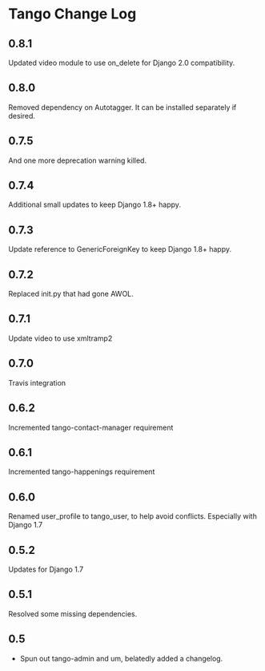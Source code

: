 # Tango Change Log

## 0.8.1
Updated video module to use on_delete for Django 2.0 compatibility.

## 0.8.0
Removed dependency on Autotagger. It can be installed separately if desired.

## 0.7.5
And one more deprecation warning killed.

## 0.7.4
Additional small updates to keep Django 1.8+ happy.

## 0.7.3
Update reference to GenericForeignKey to keep Django 1.8+ happy.

## 0.7.2
Replaced init.py that had gone AWOL.

## 0.7.1
Update video to use xmltramp2

## 0.7.0
Travis integration

## 0.6.2
Incremented tango-contact-manager requirement

## 0.6.1
Incremented tango-happenings requirement

## 0.6.0
Renamed user_profile to tango_user, to help avoid conflicts. Especially with Django 1.7

## 0.5.2
Updates for Django 1.7

## 0.5.1
Resolved some missing dependencies.

## 0.5
* Spun out tango-admin and um, belatedly added a changelog.
